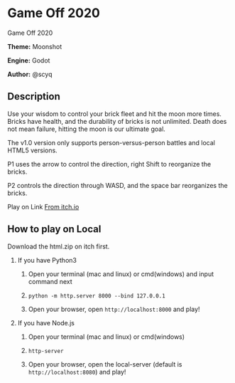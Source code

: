 # Game Off 2020

Game Off 2020

**Theme:** Moonshot

**Engine:** Godot 

**Author:** @scyq

## Description

Use your wisdom to control your brick fleet and hit the moon more times.
Bricks have health, and the durability of bricks is not unlimited.
Death does not mean failure, hitting the moon is our ultimate goal.

The v1.0 version only supports person-versus-person battles and local HTML5 versions. 

P1 uses the arrow to control the direction, right Shift to reorganize the bricks. 

P2 controls the direction through WASD, and the space bar reorganizes the bricks.

Play on Link [From itch.io](https://scyq.itch.io/shoot-the-moon)

## How to play on Local

Download the html.zip on itch first.

1. If you have Python3

   1. Open your terminal (mac and linux) or cmd(windows) and input command next

   2. ```shell
      python -m http.server 8000 --bind 127.0.0.1
      ```

   3. Open your browser, open `http://localhost:8000` and play!

2. If you have Node.js

   1. Open your terminal (mac and linux) or cmd(windows)

   2. ```shell
      http-server
      ```

   3. Open your browser, open the local-server (default is ``http://localhost:8080``) and play!

